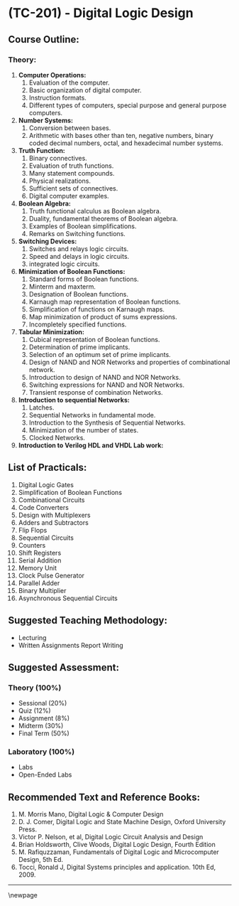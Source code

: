 # **(TC-201) - Digital Logic Design**

## **Course Outline:**

### **Theory:**


1. **Computer Operations:** 
   1. Evaluation of the computer. 
   2. Basic organization of digital computer.
   3. Instruction formats.
   4. Different types of computers, special purpose and general purpose computers.
2. **Number Systems:** 
   1. Conversion between bases. 
   2. Arithmetic with bases other than ten, negative numbers, binary coded decimal numbers, octal, and hexadecimal number systems.
3. **Truth Function:** 
   1. Binary connectives.
   2. Evaluation of truth functions.
   3. Many statement compounds.
   4. Physical realizations.
   5. Sufficient sets of connectives. 
   6. Digital computer examples.
4. **Boolean Algebra:**
   1. Truth functional calculus as Boolean algebra. 
   2. Duality, fundamental theorems of Boolean algebra.
   3. Examples of Boolean simplifications.
   4. Remarks on Switching functions.
5. **Switching Devices:**
   1. Switches and relays logic circuits.
   2. Speed and delays in logic circuits.
   3. integrated logic circuits.
6. **Minimization of Boolean Functions:** 
   1. Standard forms of Boolean functions.
   2. Minterm and maxterm.
   3. Designation of Boolean functions.
   4. Karnaugh map representation of Boolean functions.
   5. Simplification of functions on Karnaugh maps.
   6. Map minimization of product of sums expressions.
   7. Incompletely specified functions.
7. **Tabular Minimization:**
   1. Cubical representation of Boolean functions.
   2. Determination of prime implicants.
   3. Selection of an optimum set of prime implicants.
   4. Design of NAND and NOR Networks and properties of combinational network.
   5. Introduction to design of NAND and NOR Networks.
   6. Switching expressions for NAND and NOR Networks.
   7. Transient response of combination Networks.
8. **Introduction to sequential Networks:**
   1. Latches.
   2. Sequential Networks in fundamental mode.
   3. Introduction to the Synthesis of Sequential Networks.
   4. Minimization of the number of states. 
   5. Clocked Networks.
9. **Introduction to Verilog HDL and VHDL Lab work:**
## **List of Practicals:**

1. Digital Logic Gates
1. Simplification of Boolean Functions
1. Combinational Circuits
1. Code Converters
1. Design with Multiplexers
1. Adders and Subtractors
1. Flip Flops
1. Sequential Circuits
1. Counters
1. Shift Registers
1. Serial Addition
1. Memory Unit
1. Clock Pulse Generator
1. Parallel Adder
1. Binary Multiplier
1. Asynchronous Sequential Circuits
## **Suggested Teaching Methodology:**
- Lecturing
- Written Assignments Report Writing
## **Suggested Assessment:**
### **Theory (100%)**

- Sessional (20%)
- Quiz (12%)
- Assignment (8%)
- Midterm (30%)
- Final Term (50%)

### **Laboratory (100%)**
- Labs
- Open-Ended Labs

## **Recommended Text and Reference Books:**

1. M. Morris Mano, Digital Logic & Computer Design
1. D. J. Comer, Digital Logic and State Machine Design, Oxford University Press.
1. Victor P. Nelson, et al, Digital Logic Circuit Analysis and Design
1. Brian Holdsworth, Clive Woods, Digital Logic Design, Fourth Edition
1. M. Rafiquzzaman, Fundamentals of Digital Logic and Microcomputer Design, 5th Ed.
1. Tocci, Ronald J, Digital Systems principles and application. 10th Ed, 2009.

___
\newpage